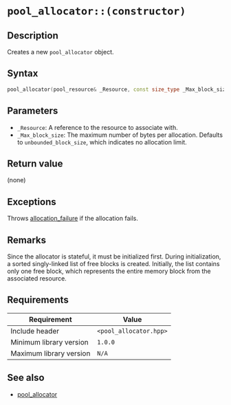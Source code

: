 # `pool_allocator::(constructor)`

## Description

Creates a new `pool_allocator` object.

## Syntax

```cpp
pool_allocator(pool_resource& _Resource, const size_type _Max_block_size);
```

## Parameters

- `_Resource`: A reference to the resource to associate with.
- `_Max_block_size`: The maximum number of bytes per allocation. Defaults to `unbounded_block_size`, which indicates no allocation limit.

## Return value

(none)

## Exceptions

Throws [allocation_failure](../exception/allocation_failure.md) if the allocation fails.

## Remarks

Since the allocator is stateful, it must be initialized first. During initialization, a sorted singly-linked list of free blocks is created. Initially, 
the list contains only one free block, which represents the entire memory block from the associated resource.

## Requirements

| Requirement             | Value                  |
|-------------------------|------------------------|
| Include header          | `<pool_allocator.hpp>` |
| Minimum library version | `1.0.0`                |
| Maximum library version | `N/A`                  |

## See also

- [pool_allocator](pool_allocator.md)